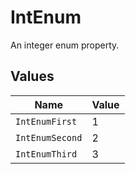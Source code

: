 # IntEnum

An integer enum property.


## Values

| Name            | Value           |
| --------------- | --------------- |
| `IntEnumFirst`  | 1               |
| `IntEnumSecond` | 2               |
| `IntEnumThird`  | 3               |